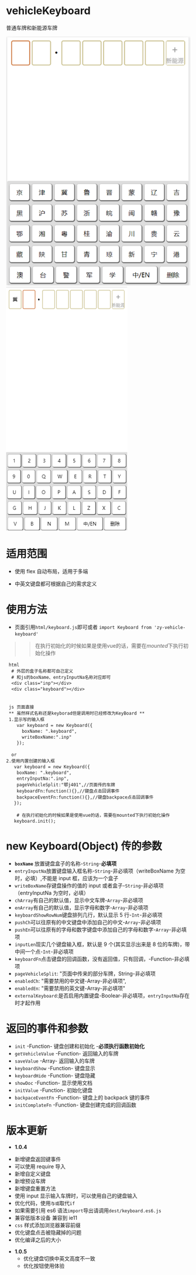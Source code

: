# vehicleKeyboard

普通车牌和新能源车牌

![中文键盘](https://github.com/zyTheGit/vehicleKeyborad/blob/master/img/ch.jpg)
![EN键盘](https://github.com/zyTheGit/vehicleKeyborad/blob/master/img/en.jpg)

# 适用范围

- 使用 flex 自动布局，适用于多端

- 中英文键盘都可根据自己的需求定义

# 使用方法

- 页面引用`html/keyboard.js`即可或者
`import Keyboard from 'zy-vehicle-keyboard'`
>> 在执行初始化的时候如果是使用vue的话，需要在*mounted*下执行初始化操作

```
 html
  # 外层的盒子名称都可自己定义
  # 和js的boxName、entryInputNa名称对应即可
  <div class="inp"></div>
  <div class="keyboard"></div>


 js 页面直接
 ** 虽然样式名称还是keyborad但是调用时已经修改为KeyBoard **
 1.显示写的输入框
    var keyboard = new Keyboard({
      boxName: ".keyboard",
      writeBoxName:".inp"
    });

  or
2.使用内置创建的输入框
   var keyboard = new Keyboard({
    boxName: ".keyboard",
    entryInputNa:".inp",
    pageVehicleSplit:"鄂j401",//页面传的车牌
    keyboardFn:function(){},//键盘点击回调事件
    backpaceEventFn:function(){},//键盘backpace点击回调事件
   });

    # 在执行初始化的时候如果是使用vue的话，需要在mounted下执行初始化操作
   keyboard.init();
```

# new Keyboard(Object) 传的参数

- **`boxName`** 放置键盘盒子的名称-`String`-**必填项**
- `entryInputNa`放置键盘输入框名称-`String`-非必填项（writeBoxName 为空时，必填）,不能是 input 框，应该为一个盒子
- `writeBoxName`存键盘操作的值的 input 或者盒子-`String`-非必填项（entryInputNa 为空时，必填）
- `chArray`有自己的默认值，显示中文车牌-`Array`-非必填项
- `enArray`有自己的默认值，显示字母和数字-`Array`-非必填项
- `keyboardShowRowNum`键盘排列几行，默认显示 5 行-`Int`-非必填项
- `pushCh`可以往原有的中文键盘中添加自己的中文-`Array`-非必填项
- `pushEn`可以往原有的字母和数字键盘中添加自己的字母和数字-`Array`-非必填项
- `inputLen`现实几个键盘输入框，默认是 9 个(其实显示出来是 8 位的车牌)，带中间一个点-`Int`-非必填项
- `keyboardFn`点击键盘的回调函数，没有返回值，只有回调，-Function-非必填项
- `pageVehicleSplit`: "页面中传来的部分车牌，String-非必填项
- `enabledCh`: "需要禁用的中文键-Array-非必填项",
- `enabledEn`: "需要禁用的英文键-Array-非必填项"
- `externalKeyboard`:是否启用内置键盘-Boolear-非必填项，`entryInputNa`存在时才起作用

# 返回的事件和参数

- `init` -Function- 键盘创建和初始化 -**必须执行函数初始化**
- `getVehicleValue` -Function- 返回输入的车牌
- `saveValue` -Array- 返回输入的车牌
- `keyboardShow` -Function- 键盘显示
- `keyboardHide` -Function- 键盘隐藏
- `showDoc` -Function- 显示使用文档
- `initValue` -Function- 初始化键盘
- `backpaceEventFn` -Function- 键盘上的 backpack 键的事件
- `initComplateFn` -Function- 键盘创建完成的回调函数

# 版本更新
*  **1.0.4**
  - 新增键盘返回键事件
  - 可以使用 require 导入
  - 新增自定义键盘
  - 新增预设车牌
  - 新增键盘重置方法
  - 使用 input 显示输入车牌时，可以使用自己的键盘输入
  - 优化代码，使用`与或`取代`if`
  - 如果需要引用 es6 语法`import`导出请调用`dest/keyboard.es6.js`
  - 兼容低版本设备 兼容到 ie11
  - `css` 样式添加浏览器兼容前缀
  - 优化键盘点击被隐藏掉的问题
  - 优化编译之后的大小

* **1.0.5**
  - 优化键盘切换中英文高度不一致
  - 优化按钮使用体验

